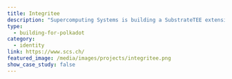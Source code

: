 ```yaml
---
title: Integritee
description: "Supercomputing Systems is building a SubstrateTEE extension: Substrate Transaction Privacy using Intel SGX."
type:
  - building-for-polkadot
category:
  - identity
link: https://www.scs.ch/
featured_image: /media/images/projects/integritee.png
show_case_study: false
---
```

